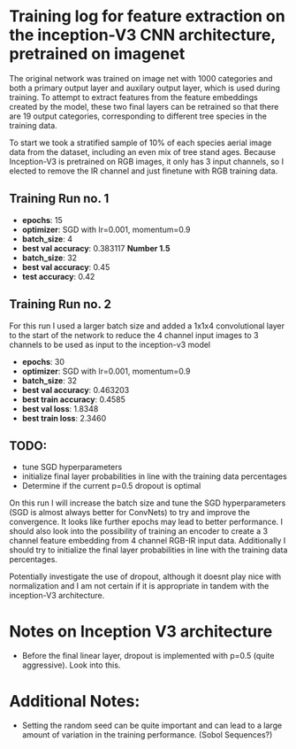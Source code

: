 # Training log for feature extraction on the inception-V3 CNN architecture, pretrained on imagenet

The original network was trained on image net with 1000 categories and both a primary output layer and auxilary output layer, which is used during training. To attempt to extract features from the feature embeddings created by the model, these two final layers can be retrained so that there are 19 output categories, corresponding to different tree species in the training data.

To start we took a stratified sample of 10% of each species aerial image data from the dataset, including an even mix of tree stand ages. Because Inception-V3 is pretrained on RGB images, it only has 3 input channels, so I elected to remove the IR channel and just finetune with RGB training data.

## Training Run no. 1
-  **epochs**: 15
- **optimizer**: SGD with lr=0.001, momentum=0.9
- **batch_size**: 4
- **best val accuracy**: 0.383117
**Number 1.5**
- **batch_size**: 32
- **best val accuracy**: 0.45
- **test accuracy**: 0.42

## Training Run no. 2
For this run I used a larger batch size and added a 1x1x4 convolutional layer to the start of the network to reduce the 4 channel input images to 3 channels to be used as input to the inception-v3 model
-  **epochs**: 30
- **optimizer**: SGD with lr=0.001, momentum=0.9
- **batch_size**: 32
- **best val accuracy**: 0.463203
- **best train accuracy**: 0.4585
- **best val loss**: 1.8348
- **best train loss**: 2.3460


## TODO: 
- tune SGD hyperparameters
- initialize final layer probabilities in line with the training data percentages
- Determine if the current p=0.5 dropout is optimal

On this run I will increase the batch size and tune the SGD hyperparameters (SGD is almost always better for ConvNets) to try and improve the convergence. It looks like further epochs may lead to better performance. I should also look into the possibility of training an encoder to create a 3 channel feature embedding from 4 channel RGB-IR input data. Additionally I should try to initialize the final layer probabilities in line with the training data percentages.

Potentially investigate the use of dropout, although it doesnt play nice with normalization and I am not certain if it is appropriate in tandem with the inception-V3 architecture.




# Notes on Inception V3 architecture
- Before the final linear layer, dropout is implemented with p=0.5 (quite aggressive). Look into this.

# Additional Notes:
- Setting the random seed can be quite important and can lead to a large amount of variation in the training performance. (Sobol Sequences?)